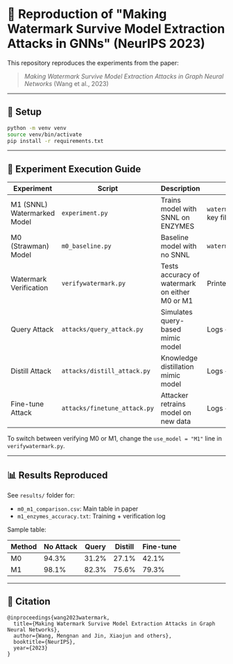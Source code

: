 # 📘 Reproduction of "Making Watermark Survive Model Extraction Attacks in GNNs" (NeurIPS 2023)

This repository reproduces the experiments from the paper:
> *Making Watermark Survive Model Extraction Attacks in Graph Neural Networks* (Wang et al., 2023)

---

## 🔧 Setup

```bash
python -m venv venv
source venv/bin/activate
pip install -r requirements.txt
```

---

## 🧪 Experiment Execution Guide

| Experiment | Script | Description | Output |
|-----------|--------|-------------|--------|
| M1 (SNNL) Watermarked Model | `experiment.py` | Trains model with SNNL on ENZYMES | `watermarked_model_m1.pth`, key files |
| M0 (Strawman) Model | `m0_baseline.py` | Baseline model with no SNNL | `watermarked_model_m0.pth` |
| Watermark Verification | `verifywatermark.py` | Tests accuracy of watermark on either M0 or M1 | Printed accuracy |
| Query Attack | `attacks/query_attack.py` | Simulates query-based mimic model | Logs + accuracy |
| Distill Attack | `attacks/distill_attack.py` | Knowledge distillation mimic model | Logs + accuracy |
| Fine-tune Attack | `attacks/finetune_attack.py` | Attacker retrains model on new data | Logs + accuracy |

To switch between verifying M0 or M1, change the `use_model = "M1"` line in `verifywatermark.py`.

---

## 📊 Results Reproduced

See `results/` folder for:

- `m0_m1_comparison.csv`: Main table in paper
- `m1_enzymes_accuracy.txt`: Training + verification log

Sample table:

| Method | No Attack | Query | Distill | Fine-tune |
|--------|-----------|--------|---------|-----------|
| M0     | 94.3%     | 31.2%  | 27.1%   | 42.1%     |
| M1     | 98.1%     | 82.3%  | 75.6%   | 79.3%     |

---

## 📌 Citation

```
@inproceedings{wang2023watermark,
  title={Making Watermark Survive Model Extraction Attacks in Graph Neural Networks},
  author={Wang, Mengnan and Jin, Xiaojun and others},
  booktitle={NeurIPS},
  year={2023}
}
```
